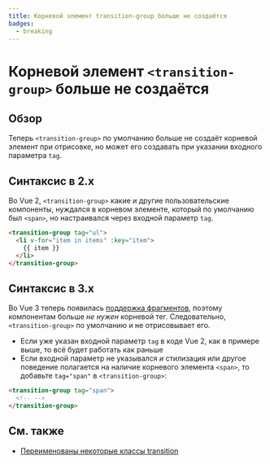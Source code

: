 ```yaml
---
title: Корневой элемент transition-group больше не создаётся
badges:
  - breaking
---
```


# Корневой элемент `<transition-group>` больше не создаётся <MigrationBadges :badges="$frontmatter.badges" />

## Обзор

Теперь `<transition-group>` по умолчанию больше не создаёт корневой элемент при отрисовке, но может его создавать при указании входного параметра `tag`.

## Синтаксис в 2.x

Во Vue 2, `<transition-group>` какие и другие пользовательские компоненты, нуждался в корневом элементе, который по умолчанию был `<span>`, но настраивался через входной параметр `tag`.

```html
<transition-group tag="ul">
  <li v-for="item in items" :key="item">
    {{ item }}
  </li>
</transition-group>
```

## Синтаксис в 3.x

Во Vue 3 теперь появилась [поддержка фрагментов](fragments.md), поэтому компонентам больше _не нужен_ корневой тег. Следовательно, `<transition-group>` по умолчанию и не отрисовывает его.

- Если уже указан входной параметр `tag` в коде Vue 2, как в примере выше, то всё будет работать как раньше
- Если входной параметр не указывался _и_ стилизация или другое поведение полагается на наличие корневого элемента `<span>`, то добавьте `tag="span"` в `<transition-group>`:

```html
<transition-group tag="span">
  <!-- -->
</transition-group>
```

## См. также

- [Переименованы некоторые классы transition](transition.md)
